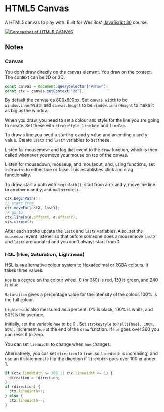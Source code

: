 # HTML5 Canvas

A HTML5 canvas to play with. Built for Wes Bos'
[JavaScript 30](https://javascript30.com/) course.

[![Screenshot of HTML5 CANVAS](https://screenshots.firefoxusercontent.com/images/948ea796-e715-41df-88df-c8294dbe3ed8.png)](https://gk-hynes.github.io/html5-canvas/)

## Notes

### Canvas

You don't draw directly on the canvas element. You draw on the context. The context can be 2D or 3D.

```js
const canvas = document.querySelector("#draw");
const ctx = canvas.getContext("2d");
```

By default the canvas os 800x800px. Set `canvas.width` to be `window.innerWidth` and `canvas.height` to be `window.innerHeight` to make it as big as the window.

When you draw, you need to set a colour and style for the line you are going to create. Set these with `strokeStyle`, `lineJoin` and `lineCap`.

To draw a line you need a starting x and y value and an ending x and y value. Create `lastX` and `lastY` variables to set these.

Listen for mousemove and log that event to the `draw` function, which is then called whenever you move your mouse on top of the canvas.

Listen for mousedown, mouseup, and mouseout, and, using functions, set `isDrawing` to either true or false. This establishes click and drag functionality.

To draw, start a path with `beginPath()`, start from an x and y, move the line to another x and y, and call `stroke()`.

```js
ctx.beginPath();
// start from
ctx.moveTo(lastX, lastY);
// go to
ctx.lineTo(e.offsetX, e.offsetY);
ctx.stroke();
```

After each stroke update the `lastX` and `lastY` variables. Also, set the `mousedown` event listener so that before someone does a mousemove `lastX` and `lastY` are updated and you don't always start from 0.

### HSL (Hue, Saturation, Lightness)

HSL is an alternative colour system to Hexadecimal or RGBA colours. It takes three values.

`Hue` is a degree on the colour wheel. 0 (or 360) is red, 120 is green, and 240 is blue.

`Saturation` gives a percentage value for the intensity of the colour. 100% is the full colour.

`Lightness` is also measured as a percent. 0% is black, 100% is white, and 50%is the average.

Initially, set the variable `hue` to be 0 .
Set `strokeStyle` to `hsl(${hue}, 100%, 50%)`.
Increment `hue` at the end of the `draw` function.
If `hue` goes over 360 you can reset it to zero.

You can set `lienWidth` to change when `hue` changes.

Alternatively, you can set `direction` to `true` (so `lineWidth` is increasing) and use an if statement to flip the direction if `lineWidth` goes over 100 or under 1.

```js
if (ctx.lineWidth >= 100 || ctx.lineWidth <= 1) {
  direction = !direction;
}
if (direction) {
  ctx.lineWidth++;
} else {
  ctx.lineWidth--;
}
```
